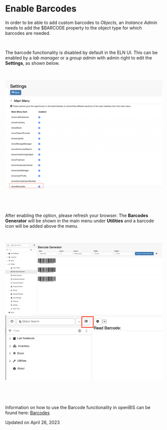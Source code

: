 Enable Barcodes
===============



In order to be able to add custom barcodes to *Objects*, an *Instance
Admin* needs to add the $BARCODE property to the object type for which
barcodes are needed.

 

The barcode functionality is disabled by default in the ELN UI. This can
be enabled by a *lab manager* or a *group admin* with admin right to
edit the **Settings**, as shown below.

 

![image info](img/Screenshot-2020-02-26-at-13.01.57-1024x705.png)

 

 

After enabling the option, please refresh your browser. The **Barcodes
Generator** will be shown in the main menu under **Utilities** and a
barcode icon will be added above the menu.

 

![image info](img/Barcode-generator-1024x466.png)
![image info](img/barcode-scan-tablet.png)

 

 

Information on how to use the Barcode functionality in openBIS can be
found
here: [Barcodes](https://openbis.ch/index.php/docs/user-documentation-20-10-3/inventory-of-materials-and-methods/barcodes/)

Updated on April 26, 2023
